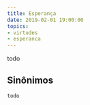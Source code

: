 ```yaml
---
title: Esperança
date: 2019-02-01 19:00:00
topics: 
- virtudes
- esperanca
---
```


todo

## Sinônimos
	todo

